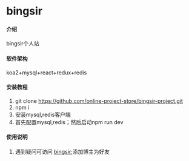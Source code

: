 # bingsir

#### 介绍
bingsir个人站

#### 软件架构
koa2+mysql+react+redux+redis


#### 安装教程

1.  git clone https://github.com/online-project-store/bingsir-project.git
2.  npm i
3.  安装mysql,redis客户端
4.  首先配置mysql,redis；然后启动npm run dev

#### 使用说明
1.  遇到疑问可访问 [bingsir](www.vip.bingsir.com);添加博主为好友
